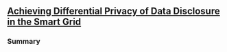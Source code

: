 ## [Achieving Differential Privacy of Data Disclosure in the Smart Grid](http://ieeexplore.ieee.org/stamp/stamp.jsp?arnumber=6847974)

### Summary

